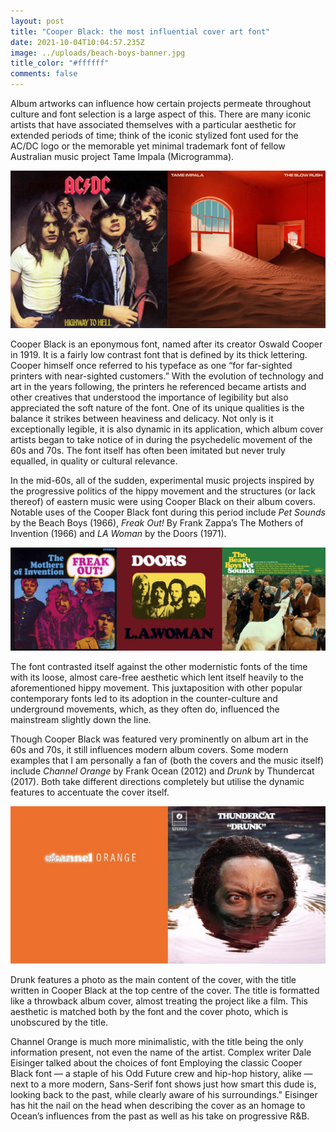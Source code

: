 ```yaml
---
layout: post
title: "Cooper Black: the most influential cover art font"
date: 2021-10-04T10:04:57.235Z
image: ../uploads/beach-boys-banner.jpg
title_color: "#ffffff"
comments: false
---
```

Album artworks can influence how certain projects permeate throughout culture and font selection is a large aspect of this. There are many iconic artists that have associated themselves with a particular aesthetic for extended periods of time; think of the iconic stylized font used for the AC/DC logo or the memorable yet minimal trademark font of fellow Australian music project Tame Impala (Microgramma).

![](../uploads/highway-to-hell-and-the-slow-rush.jpg "Highway to Hell by AC/DC and The Slow Rush by Tame Impala")

Cooper Black is an eponymous font, named after its creator Oswald Cooper in 1919. It is a fairly low contrast font that is defined by its thick lettering. Cooper himself once referred to his typeface as one “for far-sighted printers with near-sighted customers.” With the evolution of technology and art in the years following, the printers he referenced became artists and other creatives that understood the importance of legibility but also appreciated the soft nature of the font. One of its unique qualities is the balance it strikes between heaviness and delicacy. Not only is it exceptionally legible, it is also dynamic in its application, which album cover artists began to take notice of in during the psychedelic movement of the 60s and 70s. The font itself has often been imitated but never truly equalled, in quality or cultural relevance.

In the mid-60s, all of the sudden, experimental music projects inspired by the progressive politics of the hippy movement and the structures (or lack thereof) of eastern music were using Cooper Black on their album covers. Notable uses of the Cooper Black font during this period include *Pet Sounds* by the Beach Boys (1966), *Freak Out!* By Frank Zappa’s The Mothers of Invention (1966) and *LA Woman* by the Doors (1971). 

![](../uploads/album-art-cooper-black.jpg "Pet Sounds by the Beach Boys (1966), Freak Out! By Frank Zappa’s The Mothers of Invention (1966) and LA Woman by the Doors (1971).")

The font contrasted itself against the other modernistic fonts of the time with its loose, almost care-free aesthetic which lent itself heavily to the aforementioned hippy movement. This juxtaposition with other popular contemporary fonts led to its adoption in the counter-culture and underground movements, which, as they often do, influenced the mainstream slightly down the line. 

Though Cooper Black was featured very prominently on album art in the 60s and 70s, it still influences modern album covers. Some modern examples that I am personally a fan of (both the covers and the music itself) include *Channel Orange* by Frank Ocean (2012) and *Drunk* by Thundercat (2017). Both take different directions completely but utilise the dynamic features to accentuate the cover itself. 

![](../uploads/channel-orange-and-drunk.jpg "Channel Orange by Frank Ocean (2012) and Drunk by Thundercat (2017)")

Drunk features a photo as the main content of the cover, with the title written in Cooper Black at the top centre of the cover. The title is formatted like a throwback album cover, almost treating the project like a film. This aesthetic is matched both by the font and the cover photo, which is unobscured by the title.

Channel Orange is much more minimalistic, with the title being the only information present, not even the name of the artist. Complex writer Dale Eisinger talked about the choices of font Employing the classic Cooper Black font — a staple of his Odd Future crew and hip-hop history, alike — next to a more modern, Sans-Serif font shows just how smart this dude is, looking back to the past, while clearly aware of his surroundings." Eisinger has hit the nail on the head when describing the cover as an homage to Ocean’s influences from the past as well as his take on progressive R&B.